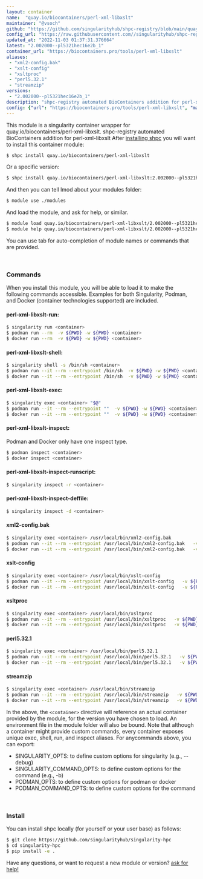 ```yaml
---
layout: container
name:  "quay.io/biocontainers/perl-xml-libxslt"
maintainer: "@vsoch"
github: "https://github.com/singularityhub/shpc-registry/blob/main/quay.io/biocontainers/perl-xml-libxslt/container.yaml"
config_url: "https://raw.githubusercontent.com//singularityhub/shpc-registry/main/quay.io/biocontainers/perl-xml-libxslt/container.yaml"
updated_at: "2022-11-03 01:37:31.376664"
latest: "2.002000--pl5321hec16e2b_1"
container_url: "https://biocontainers.pro/tools/perl-xml-libxslt"
aliases:
 - "xml2-config.bak"
 - "xslt-config"
 - "xsltproc"
 - "perl5.32.1"
 - "streamzip"
versions:
 - "2.002000--pl5321hec16e2b_1"
description: "shpc-registry automated BioContainers addition for perl-xml-libxslt"
config: {"url": "https://biocontainers.pro/tools/perl-xml-libxslt", "maintainer": "@vsoch", "description": "shpc-registry automated BioContainers addition for perl-xml-libxslt", "latest": {"2.002000--pl5321hec16e2b_1": "sha256:d6537980923761e3987021808ce0f0b8a44cdfbd49da8d68d99c345697faaf79"}, "tags": {"2.002000--pl5321hec16e2b_1": "sha256:d6537980923761e3987021808ce0f0b8a44cdfbd49da8d68d99c345697faaf79"}, "docker": "quay.io/biocontainers/perl-xml-libxslt", "aliases": {"xml2-config.bak": "/usr/local/bin/xml2-config.bak", "xslt-config": "/usr/local/bin/xslt-config", "xsltproc": "/usr/local/bin/xsltproc", "perl5.32.1": "/usr/local/bin/perl5.32.1", "streamzip": "/usr/local/bin/streamzip"}}
---
```


This module is a singularity container wrapper for quay.io/biocontainers/perl-xml-libxslt.
shpc-registry automated BioContainers addition for perl-xml-libxslt
After [installing shpc](#install) you will want to install this container module:


```bash
$ shpc install quay.io/biocontainers/perl-xml-libxslt
```

Or a specific version:

```bash
$ shpc install quay.io/biocontainers/perl-xml-libxslt:2.002000--pl5321hec16e2b_1
```

And then you can tell lmod about your modules folder:

```bash
$ module use ./modules
```

And load the module, and ask for help, or similar.

```bash
$ module load quay.io/biocontainers/perl-xml-libxslt/2.002000--pl5321hec16e2b_1
$ module help quay.io/biocontainers/perl-xml-libxslt/2.002000--pl5321hec16e2b_1
```

You can use tab for auto-completion of module names or commands that are provided.

<br>

### Commands

When you install this module, you will be able to load it to make the following commands accessible.
Examples for both Singularity, Podman, and Docker (container technologies supported) are included.

#### perl-xml-libxslt-run:

```bash
$ singularity run <container>
$ podman run --rm  -v ${PWD} -w ${PWD} <container>
$ docker run --rm  -v ${PWD} -w ${PWD} <container>
```

#### perl-xml-libxslt-shell:

```bash
$ singularity shell -s /bin/sh <container>
$ podman run --it --rm --entrypoint /bin/sh  -v ${PWD} -w ${PWD} <container>
$ docker run --it --rm --entrypoint /bin/sh  -v ${PWD} -w ${PWD} <container>
```

#### perl-xml-libxslt-exec:

```bash
$ singularity exec <container> "$@"
$ podman run --it --rm --entrypoint ""  -v ${PWD} -w ${PWD} <container> "$@"
$ docker run --it --rm --entrypoint ""  -v ${PWD} -w ${PWD} <container> "$@"
```

#### perl-xml-libxslt-inspect:

Podman and Docker only have one inspect type.

```bash
$ podman inspect <container>
$ docker inspect <container>
```

#### perl-xml-libxslt-inspect-runscript:

```bash
$ singularity inspect -r <container>
```

#### perl-xml-libxslt-inspect-deffile:

```bash
$ singularity inspect -d <container>
```


#### xml2-config.bak

```bash
$ singularity exec <container> /usr/local/bin/xml2-config.bak
$ podman run --it --rm --entrypoint /usr/local/bin/xml2-config.bak   -v ${PWD} -w ${PWD} <container> -c " $@"
$ docker run --it --rm --entrypoint /usr/local/bin/xml2-config.bak   -v ${PWD} -w ${PWD} <container> -c " $@"
```


#### xslt-config

```bash
$ singularity exec <container> /usr/local/bin/xslt-config
$ podman run --it --rm --entrypoint /usr/local/bin/xslt-config   -v ${PWD} -w ${PWD} <container> -c " $@"
$ docker run --it --rm --entrypoint /usr/local/bin/xslt-config   -v ${PWD} -w ${PWD} <container> -c " $@"
```


#### xsltproc

```bash
$ singularity exec <container> /usr/local/bin/xsltproc
$ podman run --it --rm --entrypoint /usr/local/bin/xsltproc   -v ${PWD} -w ${PWD} <container> -c " $@"
$ docker run --it --rm --entrypoint /usr/local/bin/xsltproc   -v ${PWD} -w ${PWD} <container> -c " $@"
```


#### perl5.32.1

```bash
$ singularity exec <container> /usr/local/bin/perl5.32.1
$ podman run --it --rm --entrypoint /usr/local/bin/perl5.32.1   -v ${PWD} -w ${PWD} <container> -c " $@"
$ docker run --it --rm --entrypoint /usr/local/bin/perl5.32.1   -v ${PWD} -w ${PWD} <container> -c " $@"
```


#### streamzip

```bash
$ singularity exec <container> /usr/local/bin/streamzip
$ podman run --it --rm --entrypoint /usr/local/bin/streamzip   -v ${PWD} -w ${PWD} <container> -c " $@"
$ docker run --it --rm --entrypoint /usr/local/bin/streamzip   -v ${PWD} -w ${PWD} <container> -c " $@"
```



In the above, the `<container>` directive will reference an actual container provided
by the module, for the version you have chosen to load. An environment file in the
module folder will also be bound. Note that although a container
might provide custom commands, every container exposes unique exec, shell, run, and
inspect aliases. For anycommands above, you can export:

 - SINGULARITY_OPTS: to define custom options for singularity (e.g., --debug)
 - SINGULARITY_COMMAND_OPTS: to define custom options for the command (e.g., -b)
 - PODMAN_OPTS: to define custom options for podman or docker
 - PODMAN_COMMAND_OPTS: to define custom options for the command

<br>

### Install

You can install shpc locally (for yourself or your user base) as follows:

```bash
$ git clone https://github.com/singularityhub/singularity-hpc
$ cd singularity-hpc
$ pip install -e .
```

Have any questions, or want to request a new module or version? [ask for help!](https://github.com/singularityhub/singularity-hpc/issues)